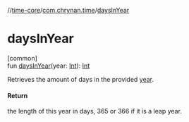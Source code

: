 //[time-core](../../index.md)/[com.chrynan.time](index.md)/[daysInYear](days-in-year.md)

# daysInYear

[common]\
fun [daysInYear](days-in-year.md)(year: [Int](https://kotlinlang.org/api/latest/jvm/stdlib/kotlin/-int/index.html)): [Int](https://kotlinlang.org/api/latest/jvm/stdlib/kotlin/-int/index.html)

Retrieves the amount of days in the provided [year](days-in-year.md).

#### Return

the length of this year in days, 365 or 366 if it is a leap year.
